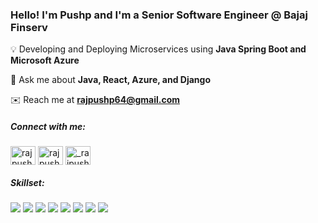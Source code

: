 <h3 align="left">Hello! I'm Pushp and I'm a Senior Software Engineer @ Bajaj Finserv</h3>


💡 Developing and Deploying Microservices using **Java Spring Boot and Microsoft Azure**

💬 Ask me about **Java, React, Azure, and Django**

✉️ Reach me at **rajpushp64@gmail.com**


<h5 align="left">Connect with me:</h5>
<p align="left">
<a href="https://linkedin.com/in/rajpushp12" target="blank"><img align="center" src="https://raw.githubusercontent.com/rahuldkjain/github-profile-readme-generator/master/src/images/icons/Social/linked-in-alt.svg" alt="rajpushp12" height="30" width="40" /></a>
<a href="https://www.leetcode.com/rajpushp12" target="blank"><img align="center" src="https://raw.githubusercontent.com/rahuldkjain/github-profile-readme-generator/master/src/images/icons/Social/leet-code.svg" alt="rajpushp12" height="30" width="40" /></a>
<a href="https://instagram.com/_rajpushp" target="blank"><img align="center" src="https://raw.githubusercontent.com/rahuldkjain/github-profile-readme-generator/master/src/images/icons/Social/instagram.svg" alt="_rajpushp" height="30" width="40" /></a>
</p>

<h5 align="left">Skillset:</h5>
<p align="left">
<img src="https://img.shields.io/badge/Java-ED8B00?style=for-the-badge&logo=java&logoColor=white">
<img src="https://img.shields.io/badge/React-20232A?style=for-the-badge&logo=react&logoColor=61DAFB">
<img src="https://img.shields.io/badge/microsoft%20azure-0089D6?style=for-the-badge&logo=microsoft-azure&logoColor=white">
<img src="https://img.shields.io/badge/Django-092E20?style=for-the-badge&logo=django&logoColor=white">
<img src="https://img.shields.io/badge/Docker-2CA5E0?style=for-the-badge&logo=docker&logoColor=white">
<img src="https://img.shields.io/badge/CSS3-1572B6?style=for-the-badge&logo=css3&logoColor=white">
<img src="https://img.shields.io/badge/GIT-E44C30?style=for-the-badge&logo=git&logoColor=white">
<img src="https://img.shields.io/badge/Linux-FCC624?style=for-the-badge&logo=linux&logoColor=black">
</p>
